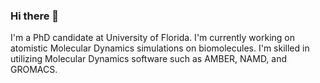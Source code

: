 ### Hi there 👋

I'm a PhD candidate at University of Florida. I'm currently working on atomistic Molecular Dynamics simulations on biomolecules. I'm skilled in utilizing Molecular Dynamics software such as AMBER, NAMD, and GROMACS.
<!--
**dim-99/dim-99** is a ✨ _special_ ✨ repository because its `README.md` (this file) appears on your GitHub profile.

Here are some ideas to get you started:

- 🔭 I’m currently working on ...
- 🌱 I’m currently learning ...
- 👯 I’m looking to collaborate on ...
- 🤔 I’m looking for help with ...
- 💬 Ask me about ...
- 📫 How to reach me: ...
- 😄 Pronouns: ...
- ⚡ Fun fact: ...
-->
